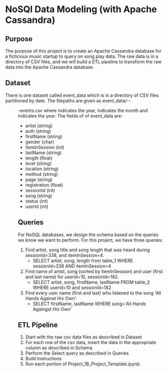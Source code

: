 # NoSQl Data Modeling (with Apache Cassandra)

## Purpose

The purpose of this project is to create an Apache Cassandra database for a ficticious music startup to query on song play data. The raw data is in a directory of CSV files, and we will build a ETL pipeline to transform the raw data into the Apache Cassandra database.

## Dataset
There is one dataset called event_data which is in a directory of CSV files partitioned by date. The filepaths are given as event_data/<yyyy>-<mm>-<dd>-events.csv where <yyyy> indicates the year, <mm> indicates the month and <dd> indicates the year. The fields of of event_data are:

* artist (string)
* auth (string)
* firstName (string)
* gender (char)
* itemInSession (int)
* lastName (string)
* length (float)
* level (string)
* location (string)
* method (string)
* page (string)
* registration (float)
* sessionId (int)
* song (string)
* status (int)
* userId (int)

## Queries
For NoSQL databases, we design the schema based on the queries we know we want to perform. For this project, we have three queries:

1. Find artist, song title and song length that was heard during sessionId=338, and itemInSession=4.
	* SELECT artist, song, length from table_1 WHERE sessionId=338 AND itemInSession=4
2. Find name of artist, song (sorted by itemInSession) and user (first and last name) for userid=10, sessionId=182.
	* SELECT artist, song, firstName, lastName FROM table_2 WHERE userId=10 and sessionId=182
3. Find every user name (first and last) who listened to the song 'All Hands Against His Own'.
	* SELECT firstName, lastName WHERE song='All Hands Againgst His Own'

## ETL Pipeline
1. Start with the raw csv data files as described in Dataset
2. For each row of the csv data, insert the data in the appropriate column as described in Schema
3. Perform the Select query as described in Queries
4. Build Instructions
5. Run each portion of Project_1B_Project_Template.ipynb.
